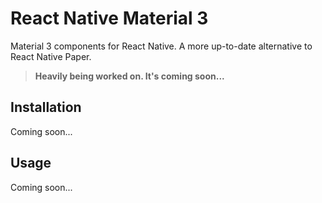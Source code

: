 # React Native Material 3

Material 3 components for React Native. A more up-to-date alternative to React Native Paper.  
> **Heavily being worked on. It's coming soon...**

## Installation

Coming soon...

## Usage

Coming soon...
